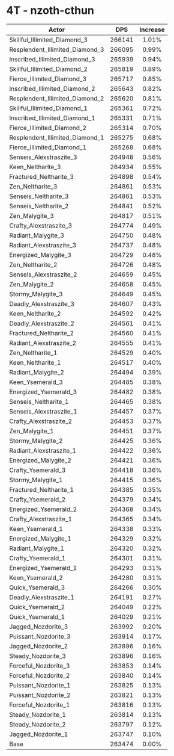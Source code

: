 # 4T - nzoth-cthun
| Actor | DPS | Increase |
|---|:---:|:---:|
|Skillful_Illimited_Diamond_3|266141|1.01%|
|Resplendent_Illimited_Diamond_3|266095|0.99%|
|Inscribed_Illimited_Diamond_3|265939|0.94%|
|Skillful_Illimited_Diamond_2|265819|0.89%|
|Fierce_Illimited_Diamond_3|265717|0.85%|
|Inscribed_Illimited_Diamond_2|265643|0.82%|
|Resplendent_Illimited_Diamond_2|265620|0.81%|
|Skillful_Illimited_Diamond_1|265361|0.72%|
|Inscribed_Illimited_Diamond_1|265331|0.71%|
|Fierce_Illimited_Diamond_2|265314|0.70%|
|Resplendent_Illimited_Diamond_1|265275|0.68%|
|Fierce_Illimited_Diamond_1|265268|0.68%|
|Senseis_Alexstraszite_3|264948|0.56%|
|Keen_Neltharite_3|264934|0.55%|
|Fractured_Neltharite_3|264898|0.54%|
|Zen_Neltharite_3|264861|0.53%|
|Senseis_Neltharite_3|264861|0.53%|
|Senseis_Neltharite_2|264841|0.52%|
|Zen_Malygite_3|264817|0.51%|
|Crafty_Alexstraszite_3|264774|0.49%|
|Radiant_Malygite_3|264750|0.48%|
|Radiant_Alexstraszite_3|264737|0.48%|
|Energized_Malygite_3|264729|0.48%|
|Zen_Neltharite_2|264726|0.48%|
|Senseis_Alexstraszite_2|264659|0.45%|
|Zen_Malygite_2|264658|0.45%|
|Stormy_Malygite_3|264649|0.45%|
|Deadly_Alexstraszite_3|264607|0.43%|
|Keen_Neltharite_2|264592|0.42%|
|Deadly_Alexstraszite_2|264561|0.41%|
|Fractured_Neltharite_2|264560|0.41%|
|Radiant_Alexstraszite_2|264555|0.41%|
|Zen_Neltharite_1|264529|0.40%|
|Keen_Neltharite_1|264517|0.40%|
|Radiant_Malygite_2|264494|0.39%|
|Keen_Ysemerald_3|264485|0.38%|
|Energized_Ysemerald_3|264482|0.38%|
|Senseis_Neltharite_1|264465|0.38%|
|Senseis_Alexstraszite_1|264457|0.37%|
|Crafty_Alexstraszite_2|264453|0.37%|
|Zen_Malygite_1|264451|0.37%|
|Stormy_Malygite_2|264425|0.36%|
|Radiant_Alexstraszite_1|264422|0.36%|
|Energized_Malygite_2|264421|0.36%|
|Crafty_Ysemerald_3|264418|0.36%|
|Stormy_Malygite_1|264415|0.36%|
|Fractured_Neltharite_1|264385|0.35%|
|Crafty_Ysemerald_2|264379|0.34%|
|Energized_Ysemerald_2|264368|0.34%|
|Crafty_Alexstraszite_1|264365|0.34%|
|Keen_Ysemerald_1|264338|0.33%|
|Energized_Malygite_1|264329|0.32%|
|Radiant_Malygite_1|264320|0.32%|
|Crafty_Ysemerald_1|264301|0.31%|
|Energized_Ysemerald_1|264293|0.31%|
|Keen_Ysemerald_2|264280|0.31%|
|Quick_Ysemerald_3|264266|0.30%|
|Deadly_Alexstraszite_1|264191|0.27%|
|Quick_Ysemerald_2|264049|0.22%|
|Quick_Ysemerald_1|264029|0.21%|
|Jagged_Nozdorite_3|263992|0.20%|
|Puissant_Nozdorite_3|263914|0.17%|
|Jagged_Nozdorite_2|263896|0.16%|
|Steady_Nozdorite_3|263896|0.16%|
|Forceful_Nozdorite_3|263853|0.14%|
|Forceful_Nozdorite_2|263840|0.14%|
|Puissant_Nozdorite_1|263825|0.13%|
|Puissant_Nozdorite_2|263821|0.13%|
|Forceful_Nozdorite_1|263816|0.13%|
|Steady_Nozdorite_1|263814|0.13%|
|Steady_Nozdorite_2|263797|0.12%|
|Jagged_Nozdorite_1|263747|0.10%|
|Base|263474|0.00%|
